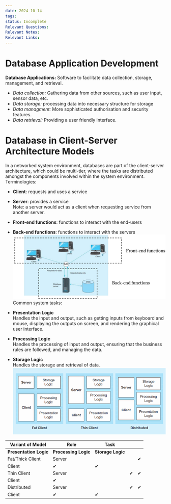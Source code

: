```yaml
---
date: 2024-10-14
tags: 
status: Incomplete
Relevant Questions: 
Relevant Notes: 
Relevant Links:
---
```

# Database Application Development

**Database Applications:** Software to facilitate data collection, storage, management, and retrieval.
- *Data collection:* Gathering data from other sources, such as user input, sensor data, etc.
- *Data storage:* processing data into necessary structure for storage
- *Data managment:* More sophisticated authorisation and security features.
- *Data retrieval:* Providing a user friendly interface.


# Database in Client-Server Architecture Models
In a networked system environment, databases are part of the client-server architecture, which could be multi-tier, where the tasks are distributed amongst the components involved within the system environment.
Terminologies:  
- **Client**: requests and uses a service
- **Server**: provides a service  
    Note: a server would act as a client when requesting service from another server.
- **Front-end functions**: functions to interact with the end-users
- **Back-end functions**: functions to interact with the servers
![1000](Attachments/Pasted%20image%2020241028203550.png)
Common system tasks:  

- **Presentation Logic**  
    Handles the input and output, such as getting inputs from keyboard and mouse, displaying the outputs on screen, and rendering the graphical user interface.
- **Processing Logic**  
    Handles the processing of input and output, ensuring that the business rules are followed, and managing the data.
- **Storage Logic**  
    Handles the storage and retrieval of data.
![](Attachments/Pasted%20image%2020241028203753.png)


| **Variant of Model**   | **Role**             | **Task**          |     |     |
| ---------------------- | -------------------- | ----------------- | --- | --- |
| **Presentation Logic** | **Processing Logic** | **Storage Logic** |     |     |
| Fat/Thick Client       | Server               |                   |     | ✔   |
| Client                 | ✔                    | ✔                 |     |     |
| Thin Client            | Server               |                   | ✔   | ✔   |
| Client                 | ✔                    |                   |     |     |
| Distributed            | Server               |                   | ✔   | ✔   |
| Client                 | ✔                    | ✔                 |     |     |

